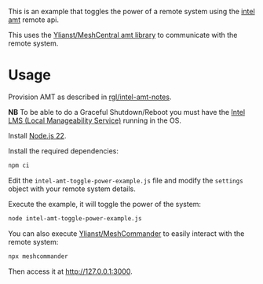 This is an example that toggles the power of a remote system using the [intel amt](https://en.wikipedia.org/wiki/Intel_Active_Management_Technology) remote api.

This uses the [Ylianst/MeshCentral amt library](https://github.com/Ylianst/MeshCentral/tree/master/amt) to communicate with the remote system.

# Usage

Provision AMT as described in [rgl/intel-amt-notes](https://github.com/rgl/intel-amt-notes).

**NB** To be able to do a Graceful Shutdown/Reboot you must have the [Intel LMS (Local Manageability Service)](https://github.com/intel/lms) running in the OS.

Install [Node.js 22](https://nodejs.org/).

Install the required dependencies:

```bash
npm ci
```

Edit the `intel-amt-toggle-power-example.js` file and modify the
`settings` object with your remote system details.

Execute the example, it will toggle the power of the system:

```bash
node intel-amt-toggle-power-example.js
```

You can also execute [Ylianst/MeshCommander](https://github.com/Ylianst/MeshCommander) to
easily interact with the remote system:

```bash
npx meshcommander
```

Then access it at http://127.0.0.1:3000.
